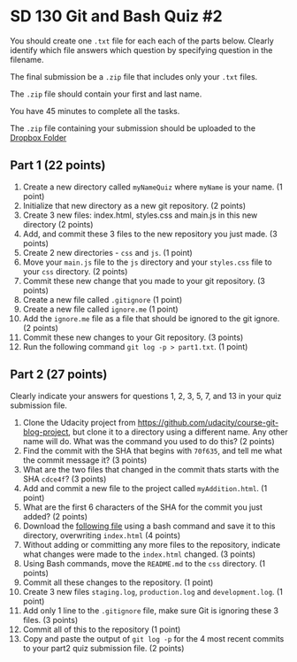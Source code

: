 # SD 130 Git and Bash Quiz #2

You should create one `.txt` file for each each of the parts below. Clearly identify which file answers which question by specifying question in the filename.

The final submission be a `.zip` file that includes only your `.txt` files.

The `.zip` file should contain your first and last name.

You have 45 minutes to complete all the tasks.

The `.zip` file containing your submission should be uploaded to the [Dropbox Folder](https://www.dropbox.com/request/Ev31ktTjgSLF6i9AoYh1)

## Part 1 (22 points)

1. Create a new directory called `myNameQuiz` where `myName` is your name. (1 point)
2. Initialize that new directory as a new git repository. (2 points)
3. Create 3 new files: index.html, styles.css and main.js in this new directory (2 points)
4. Add, and commit these 3 files to the new repository you just made. (3 points)
5. Create 2 new directories - `css` and `js`. (1 point)
6. Move your `main.js` file to the `js` directory and your `styles.css` file to your `css` directory. (2 points)
7. Commit these new change that you made to your git repository. (3 points)
8. Create a new file called `.gitignore`  (1 point)
9. Create a new file called `ignore.me` (1 point)
10. Add the `ignore.me` file as a file that should be ignored to the git ignore. (2 points)
11. Commit these new changes to your Git repository. (3 points)
12. Run the following command `git log -p > part1.txt`. (1 point)

## Part 2 (27 points)

Clearly indicate your answers for questions 1, 2, 3, 5, 7, and 13 in your quiz submission file.

1. Clone the Udacity project from https://github.com/udacity/course-git-blog-project, but clone it to a directory using a different name. Any other name will do. What was the command you used to do this? (2 points)
2. Find the commit with the SHA that begins with `70f635`, and tell me what the commit message it? (3 points)
3. What are the two files that changed in the commit thats starts with the SHA `cdce4f`? (3 points)
4. Add and commit a new file to the project called `myAddition.html`. (1 point)
5. What are the first 6 characters of the SHA for the commit you just added? (2 points)
6. Download the [following file](https://raw.githubusercontent.com/jniziol/ToolsAndAutomation/master/index.html) using a bash command and save it to this directory, overwriting `index.html` (4 points)
7. Without adding or committing any more files to the repository, indicate what changes were made to the `index.html` changed. (3 points)
8. Using Bash commands, move the `README.md` to the `css` directory. (1 points)
9. Commit all these changes to the repository. (1 point)
10. Create 3 new files `staging.log`, `production.log` and `development.log`. (1 point)
11. Add only 1 line to the `.gitignore` file, make sure Git is ignoring these 3 files. (3 points)
12. Commit all of this to the repository (1 point)
13. Copy and paste the output of `git log -p` for the 4 most recent commits to your part2 quiz submission file. (2 points)
